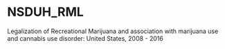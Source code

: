# NSDUH_RML
Legalization of Recreational Marijuana and association with marijuana use and cannabis use disorder: United States, 2008 - 2016
